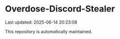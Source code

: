 # Overdose-Discord-Stealer

Last updated: 2025-06-14 20:23:08

This repository is automatically maintained.
